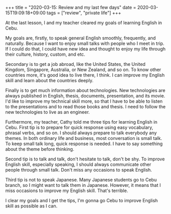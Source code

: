 +++
title =  "2020-03-15: Review and my last few days"
date = 2020-03-15T19:09:18+09:00
tags = ["review", "private life"]
+++

At the last lesson, I and my teacher cleared my goals of learning English in Cebu.

My goals are, firstly, to speak general English smoothly, frequently, and naturally.
Because I want to enjoy small talks with people who I meet in trip.
If I could do that, I could have new idea and thought to enjoy my life
through their culture, history, custom, and etc. 

Secondary is to get a job abroad, like the United States, the United Kingdom,
Singapore, Australia, or New Zealand, and so on.
To know other countries more, it's good idea to live there, I think.
I can improve my English skill and learn about the countries deeply. 

Finally is to get much information about technologies.
New technologies are always published in English, thesis, documents, presentation, and its movie.
I'd like to improve my technical skill more,
so that I have to be able to listen to the presentations and to read those books and thesis.
I need to follow the new technologies to live as an engineer.

Furthermore, my teacher, Cathy told me three tips for learning English in Cebu.
First tip is to prepare for quick response using easy vocabulary, phrasal verbs, and so on.
I should always prepare to talk everybody any themes.
In both ordinary life and business, most conversation is small talk.
To keep small talk long, quick response is needed.
I have to say something about the theme before thinking.

Second tip is to talk and talk, don't hesitate to talk, don't be shy.
To improve English skill, especially speaking,
I should always communicate other people through small talk.
Don't miss any occasions to speak English.

Third tip is not to speak Japanese.
Many Japanese students go to Cebu branch, so I might want to talk them in Japanese. 
However, it means that I miss occasions to improve my English skill.
That's terrible.

I clear my goals and I get the tips,
I'm gonna go Cebu to improve English skill as possible as I can.

